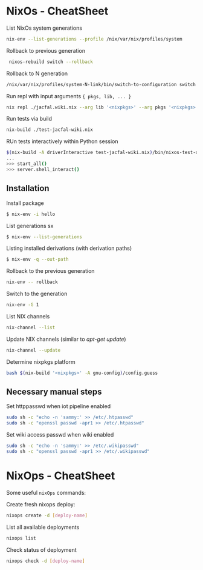 # NixOs - CheatSheet

List NixOs system generations

```bash
nix-env --list-generations --profile /nix/var/nix/profiles/system
```

Rollback to previous generation

```bash
 nixos-rebuild switch --rollback
```

Rollback to N generation

```bash
/nix/var/nix/profiles/system-N-link/bin/switch-to-configuration switch
```

Run repl with input arguments `{ pkgs, lib, ... }`

```bash
nix repl ./jacfal.wiki.nix --arg lib '<nixpkgs>' --arg pkgs '<nixpkgs>'
```

Run tests via build


```bash
nix-build ./test-jacfal-wiki.nix
```

RUn tests interactively within Python session

```bash
$(nix-build -A driverInteractive test-jacfal-wiki.nix)/bin/nixos-test-driver
...
>>> start_all()
>>> server.shell_interact()
```


## Installation

Install package

```bash
$ nix-env -i hello
```

List generations sx

```bash
$ nix-env --list-generations
```

Listing installed derivations (with derivation paths)

```bash
$ nix-env -q --out-path
```

Rollback to the previous generation

```bash
nix-env -- rollback
```

Switch to the generation 

```bash
nix-env -G 1
```

List NIX channels

```bash
nix-channel --list
```

Update NIX channels (similar to *apt-get update*)

```bash
nix-channel --update
```

Determine nixpkgs platform 

```bash
bash $(nix-build '<nixpkgs>' -A gnu-config)/config.guess
```

## Necessary manual steps

Set httppasswd when iot pipeline enabled

```sh
sudo sh -c "echo -n 'sammy:' >> /etc/.htpasswd"
sudo sh -c "openssl passwd -apr1 >> /etc/.htpasswd"
```

Set wiki access passwd when wiki enabled

```sh
sudo sh -c "echo -n 'sammy:' >> /etc/.wikipasswd"
sudo sh -c "openssl passwd -apr1 >> /etc/.wikipasswd"
```

# NixOps - CheatSheet

Some useful `nixOps` commands:

Create fresh nixops deploy: 

```bash
nixops create -d [deploy-name]
```

List all available deployments

```bash
nixops list
```

Check status of deployment

```bash
nixops check -d [deploy-name]
```